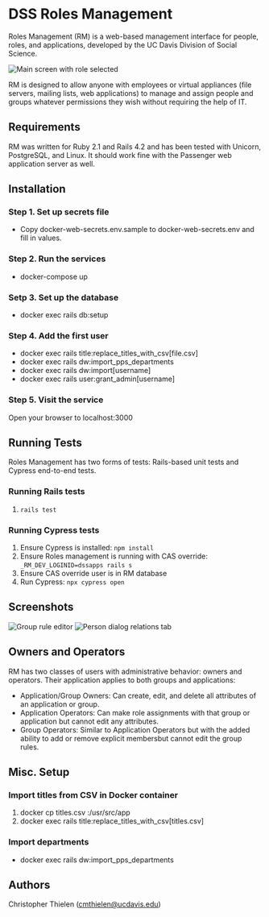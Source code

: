# DSS Roles Management

Roles Management (RM) is a web-based management interface for people, roles, and applications, developed by the UC Davis Division of Social Science.

![Main screen with role selected](http://169.237.101.195/image1.png "Main screen with role selected")

RM is designed to allow anyone with employees or  virtual appliances (file servers, mailing lists, web applications) to manage and assign people and groups whatever permissions they wish without requiring the help of IT.

## Requirements

RM was written for Ruby 2.1 and Rails 4.2 and has been tested with Unicorn, PostgreSQL, and Linux. It should work fine with the Passenger web application server as well.

## Installation

### Step 1. Set up secrets file

 * Copy docker-web-secrets.env.sample to docker-web-secrets.env and fill in values.

### Step 2. Run the services

 * docker-compose up

### Setp 3. Set up the database

 * docker exec <container-id> rails db:setup

### Step 4. Add the first user
 * docker exec <container-id> rails title:replace_titles_with_csv[file.csv]
 * docker exec <container-id> rails dw:import_pps_departments
 * docker exec <container-id> rails dw:import[username]
 * docker exec <container-id> rails user:grant_admin[username]

### Step 5. Visit the service

Open your browser to localhost:3000

## Running Tests

Roles Management has two forms of tests: Rails-based unit tests and Cypress
end-to-end tests.

### Running Rails tests

1. `rails test`

### Running Cypress tests

1. Ensure Cypress is installed: `npm install`
2. Ensure Roles management is running with CAS override: `_RM_DEV_LOGINID=dssapps rails s`
3. Ensure CAS override user is in RM database
4. Run Cypress: `npx cypress open`

## Screenshots
![Group rule editor](http://169.237.101.195/image2.png "Group rule editor")
![Person dialog relations tab](http://169.237.101.195/image3.png "Person dialog relations tab")

## Owners and Operators
RM has two classes of users with administrative behavior: owners and operators. Their
application applies to both groups and applications:

  - Application/Group Owners: Can create, edit, and delete all attributes of an application or group.
  - Application Operators: Can make role assignments with that group or application but cannot edit
               any attributes.
  - Group Operators: Similar to Application Operators but with the added ability to add or remove explicit
               membersbut cannot edit the group rules.

## Misc. Setup
### Import titles from CSV in Docker container
 1. docker cp titles.csv <container-id>:/usr/src/app
 2. docker exec <container-id> rails title:replace_titles_with_csv[titles.csv]

### Import departments
 * docker exec <container-id> rails dw:import_pps_departments

## Authors
Christopher Thielen (cmthielen@ucdavis.edu)
